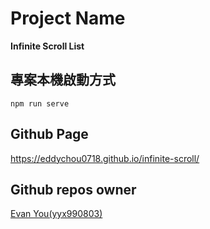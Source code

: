 # Project Name

**Infinite Scroll List**

## 專案本機啟動方式

```
npm run serve
```

## Github Page

https://eddychou0718.github.io/infinite-scroll/


## Github repos owner

[Evan You(yyx990803)](https://github.com/yyx990803)


